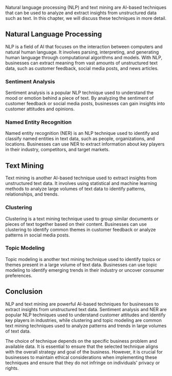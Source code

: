 
Natural language processing (NLP) and text mining are AI-based techniques that can be used to analyze and extract insights from unstructured data such as text. In this chapter, we will discuss these techniques in more detail.

Natural Language Processing
---------------------------

NLP is a field of AI that focuses on the interaction between computers and natural human language. It involves parsing, interpreting, and generating human language through computational algorithms and models. With NLP, businesses can extract meaning from vast amounts of unstructured text data, such as customer feedback, social media posts, and news articles.

### Sentiment Analysis

Sentiment analysis is a popular NLP technique used to understand the mood or emotion behind a piece of text. By analyzing the sentiment of customer feedback or social media posts, businesses can gain insights into customer attitudes and opinions.

### Named Entity Recognition

Named entity recognition (NER) is an NLP technique used to identify and classify named entities in text data, such as people, organizations, and locations. Businesses can use NER to extract information about key players in their industry, competitors, and target markets.

Text Mining
-----------

Text mining is another AI-based technique used to extract insights from unstructured text data. It involves using statistical and machine learning methods to analyze large volumes of text data to identify patterns, relationships, and trends.

### Clustering

Clustering is a text mining technique used to group similar documents or pieces of text together based on their content. Businesses can use clustering to identify common themes in customer feedback or analyze patterns in social media posts.

### Topic Modeling

Topic modeling is another text mining technique used to identify topics or themes present in a large volume of text data. Businesses can use topic modeling to identify emerging trends in their industry or uncover consumer preferences.

Conclusion
----------

NLP and text mining are powerful AI-based techniques for businesses to extract insights from unstructured text data. Sentiment analysis and NER are popular NLP techniques used to understand customer attitudes and identify key players in industries, while clustering and topic modeling are common text mining techniques used to analyze patterns and trends in large volumes of text data.

The choice of technique depends on the specific business problem and available data. It is essential to ensure that the selected technique aligns with the overall strategy and goal of the business. However, it is crucial for businesses to maintain ethical considerations when implementing these techniques and ensure that they do not infringe on individuals' privacy or rights.
